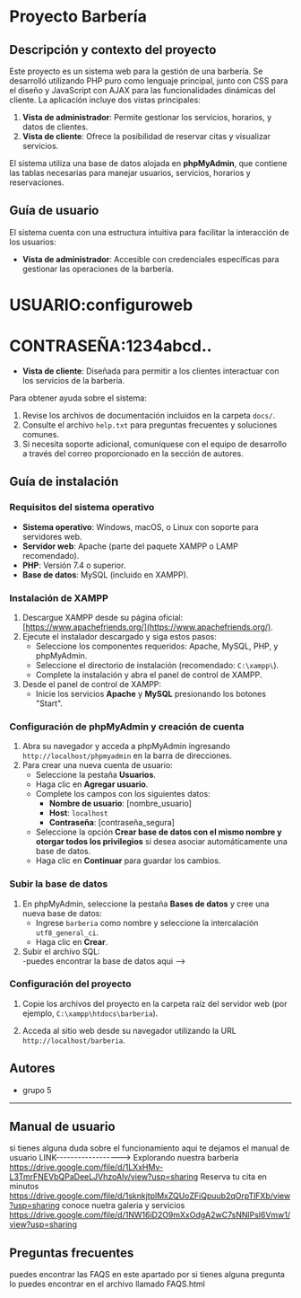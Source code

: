 
# Proyecto Barbería  

## Descripción y contexto del proyecto  
Este proyecto es un sistema web para la gestión de una barbería. Se desarrolló utilizando PHP puro como lenguaje principal, junto con CSS para el diseño y JavaScript con AJAX para las funcionalidades dinámicas del cliente. La aplicación incluye dos vistas principales:  
1. **Vista de administrador**: Permite gestionar los servicios, horarios, y datos de clientes.  
2. **Vista de cliente**: Ofrece la posibilidad de reservar citas y visualizar servicios.  

El sistema utiliza una base de datos alojada en **phpMyAdmin**, que contiene las tablas necesarias para manejar usuarios, servicios, horarios y reservaciones.  

## Guía de usuario  
El sistema cuenta con una estructura intuitiva para facilitar la interacción de los usuarios:  
- **Vista de administrador**: Accesible con credenciales específicas para gestionar las operaciones de la barbería.  
# USUARIO:configuroweb
# CONTRASEÑA:1234abcd..
- **Vista de cliente**: Diseñada para permitir a los clientes interactuar con los servicios de la barbería.  

Para obtener ayuda sobre el sistema:  
1. Revise los archivos de documentación incluidos en la carpeta `docs/`.  
2. Consulte el archivo `help.txt` para preguntas frecuentes y soluciones comunes.  
3. Si necesita soporte adicional, comuníquese con el equipo de desarrollo a través del correo proporcionado en la sección de autores.  

## Guía de instalación  

### Requisitos del sistema operativo  
- **Sistema operativo**: Windows, macOS, o Linux con soporte para servidores web.  
- **Servidor web**: Apache (parte del paquete XAMPP o LAMP recomendado).  
- **PHP**: Versión 7.4 o superior.  
- **Base de datos**: MySQL (incluido en XAMPP).  

### Instalación de XAMPP  
1. Descargue XAMPP desde su página oficial: [https://www.apachefriends.org/](https://www.apachefriends.org/).  
2. Ejecute el instalador descargado y siga estos pasos:  
   - Seleccione los componentes requeridos: Apache, MySQL, PHP, y phpMyAdmin.  
   - Seleccione el directorio de instalación (recomendado: `C:\xampp\`).  
   - Complete la instalación y abra el panel de control de XAMPP.  
3. Desde el panel de control de XAMPP:  
   - Inicie los servicios **Apache** y **MySQL** presionando los botones "Start".  

### Configuración de phpMyAdmin y creación de cuenta  
1. Abra su navegador y acceda a phpMyAdmin ingresando `http://localhost/phpmyadmin` en la barra de direcciones.  
2. Para crear una nueva cuenta de usuario:  
   - Seleccione la pestaña **Usuarios**.  
   - Haga clic en **Agregar usuario**.  
   - Complete los campos con los siguientes datos:  
     - **Nombre de usuario**: [nombre_usuario]  
     - **Host**: `localhost`  
     - **Contraseña**: [contraseña_segura]  
   - Seleccione la opción **Crear base de datos con el mismo nombre y otorgar todos los privilegios** si desea asociar automáticamente una base de datos.  
   - Haga clic en **Continuar** para guardar los cambios.  

### Subir la base de datos  
1. En phpMyAdmin, seleccione la pestaña **Bases de datos** y cree una nueva base de datos:  
   - Ingrese `barberia` como nombre y seleccione la intercalación `utf8_general_ci`.  
   - Haga clic en **Crear**.  
2. Subir el archivo SQL:   
   -puedes encontrar la base de datos aqui --> 

### Configuración del proyecto  
1. Copie los archivos del proyecto en la carpeta raíz del servidor web (por ejemplo, `C:\xampp\htdocs\barberia`).  

2. Acceda al sitio web desde su navegador utilizando la URL `http://localhost/barberia`.  

## Autores  
- grupo 5 

  

---
## Manual de usuario
si tienes alguna duda sobre el funcionamiento aqui te dejamos el manual de usuario
LINK------------------>
 Explorando nuestra barberia https://drive.google.com/file/d/1LXxHMv-L3TmrFNEVbQPaDeeLJVhzoAlv/view?usp=sharing
 Reserva tu cita en minutos  https://drive.google.com/file/d/1sknkjtplMxZQUoZFiQpuub2qOrpTlFXb/view?usp=sharing 
 conoce nuetra galeria y servicios https://drive.google.com/file/d/1NW16iD2O9mXxOdgA2wC7sNNlPsl6Vmw1/view?usp=sharing 
 

## Preguntas frecuentes 
puedes encontrar las FAQS en este apartado por si tienes alguna pregunta lo puedes encontrar en el archivo llamado
FAQS.html
